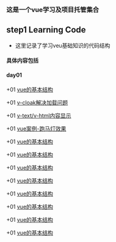 ### 这是一个vue学习及项目托管集合

## step1 Learning Code
  + 这里记录了学习veu基础知识的代码结构

#### 具体内容包括
  #### day01
  +01 [vue的基本结构](/step1LearningCode/day01/01vue基本结构.html)

  +01 [v-cloak解决加载问题](/step1LearningCode/day01/02v-cloak.htm)

  +01 [v-text/v-html内容显示](/step1LearningCode/day01/01vue基本结构.html)

  +01 [vue案例-跑马灯效果](/step1LearningCode/day01/01vue基本结构.html)

  +01 [vue的基本结构](/step1LearningCode/day01/01vue基本结构.html)

  +01 [vue的基本结构](/step1LearningCode/day01/01vue基本结构.html)

  +01 [vue的基本结构](/step1LearningCode/day01/01vue基本结构.html)

  +01 [vue的基本结构](/step1LearningCode/day01/01vue基本结构.html)

  +01 [vue的基本结构](/step1LearningCode/day01/01vue基本结构.html)

  +01 [vue的基本结构](/step1LearningCode/day01/01vue基本结构.html)

  +01 [vue的基本结构](/step1LearningCode/day01/01vue基本结构.html)

  +01 [vue的基本结构](/step1LearningCode/day01/01vue基本结构.html)